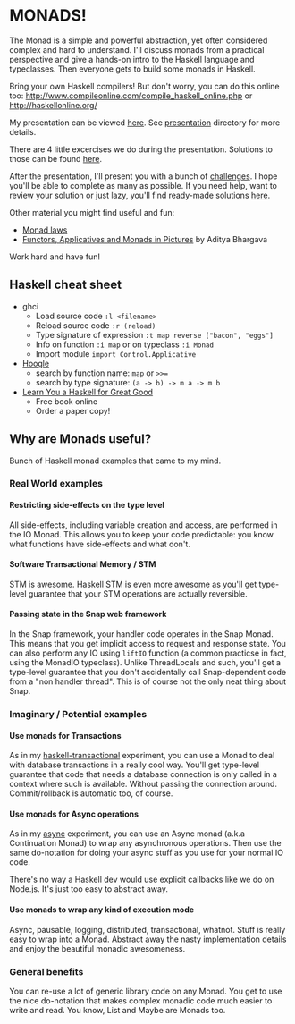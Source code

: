 # MONADS!

The Monad is a simple and powerful abstraction, yet often
considered complex and hard to understand. I'll discuss monads
from a practical perspective and give a hands-on intro to the Haskell language
and typeclasses. Then everyone gets to build some monads in Haskell.

Bring your own Haskell compilers! But don't worry, you can do this online
too: http://www.compileonline.com/compile_haskell_online.php or http://haskellonline.org/

My presentation can be viewed [here](http://raimohanska.github.io/Monads). See [presentation](presentation) 
directory for more details.

There are 4 little excercises we do during the presentation. Solutions to those can be found
[here](examples/exercises).

After the presentation, I'll present you with a bunch of [challenges](challenges). I hope you'll
be able to complete as many as possible. If you need help, want to review your solution or just
lazy, you'll find ready-made solutions [here](examples/challenges).

Other material you might find useful and fun:

- [Monad laws](http://www.haskell.org/haskellwiki/Monad_laws)
- [Functors, Applicatives and Monads in Pictures](http://adit.io/posts/2013-04-17-functors,_applicatives,_and_monads_in_pictures.html) by Aditya Bhargava

Work hard and have fun!

## Haskell cheat sheet

- ghci
  - Load source code `:l <filename>`
  - Reload source code `:r (reload)`
  - Type signature of expression `:t map reverse ["bacon", "eggs"]`
  - Info on function `:i map` or on typeclass `:i Monad`
  - Import module `import Control.Applicative`
- [Hoogle](http://www.haskell.org/hoogle/)
  - search by function name: `map` or `>>=`
  - search by type signature: `(a -> b) -> m a -> m b`
- [Learn You a Haskell for Great Good](http://learnyouahaskell.com/chapters)
  - Free book online
  - Order a paper copy!

## Why are Monads useful?

Bunch of Haskell monad examples that came to my mind.

### Real World examples

#### Restricting side-effects on the type level

All side-effects, including variable creation and access, are performed in the IO Monad. 
This allows you to keep your code predictable: you know what functions have side-effects and what don't.

#### Software Transactional Memory / STM

STM is awesome. Haskell STM is even more awesome as you'll get type-level guarantee that your
STM operations are actually reversible.

#### Passing state in the Snap web framework

In the Snap framework, your handler code operates in the Snap Monad. This means that you get implicit
access to request and response state. You can also perform any IO using `liftIO` function (a common practicse
in fact, using the MonadIO typeclass). Unlike ThreadLocals and such, you'll get a type-level guarantee that you
don't accidentally call Snap-dependent code from a "non handler thread". This is of course not the only neat
thing about Snap.

### Imaginary / Potential examples

#### Use monads for Transactions

As in my [haskell-transactional](https://github.com/raimohanska/haskell-transactional) experiment, you can 
use a Monad to deal with database transactions in a really cool way. You'll get type-level guarantee that
code that needs a database connection is only called in a context where such is available. Without passing
the connection around. Commit/rollback is automatic too, of course.

#### Use monads for Async operations

As in my [async](https://github.com/raimohanska/Monads/tree/master/haskell/Async) experiment, you can use
an Async monad (a.k.a Continuation Monad) to wrap any asynchronous operations. Then use the same do-notation
for doing your async stuff as you use for your normal IO code.

There's no way a Haskell dev would use explicit callbacks like we do on Node.js. It's just too easy to abstract away.

#### Use monads to wrap any kind of execution mode

Async, pausable, logging, distributed, transactional, whatnot. Stuff is really easy to wrap into a Monad. 
Abstract away the nasty implementation details and enjoy the beautiful monadic awesomeness.

### General benefits

You can re-use a lot of generic library code on any Monad. You get to use the nice
do-notation that makes complex monadic code much easier to write and read. You know, List and Maybe
are Monads too.
